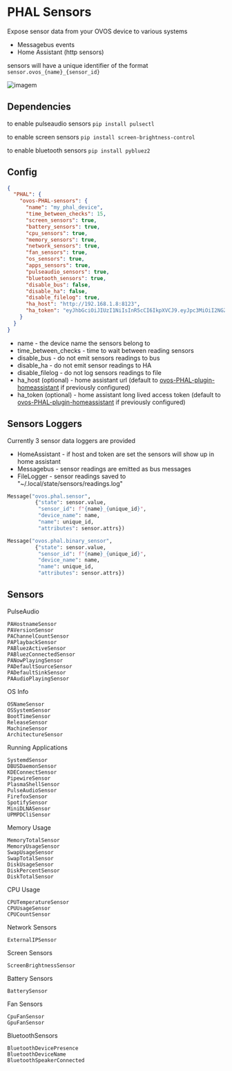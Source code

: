 # PHAL Sensors

Expose sensor data from your OVOS device to various systems

- Messagebus events
- Home Assistant (http sensors)

sensors will have a unique identifier of the format `sensor.ovos_{name}_{sensor_id}`

![imagem](https://github.com/OpenVoiceOS/ovos-PHAL-sensors/assets/33701864/57ed6731-f6ec-4b23-8dc6-8d49fae7203f)

## Dependencies

to enable pulseaudio sensors `pip install pulsectl`

to enable screen sensors `pip install screen-brightness-control`

to enable bluetooth sensors `pip install pybluez2`

## Config

```json
{
  "PHAL": {
    "ovos-PHAL-sensors": {
      "name": "my_phal_device",
      "time_between_checks": 15,
      "screen_sensors": true,
      "battery_sensors": true,
      "cpu_sensors": true,
      "memory_sensors": true,
      "network_sensors": true,
      "fan_sensors": true,
      "os_sensors": true,
      "apps_sensors": true,
      "pulseaudio_sensors": true,
      "bluetooth_sensors": true,
      "disable_bus": false,
      "disable_ha": false,
      "disable_filelog": true,
      "ha_host": "http://192.168.1.8:8123",
      "ha_token": "eyJhbGciOiJIUzI1NiIsInR5cCI6IkpXVCJ9.eyJpc3MiOiI2NGZmODYxY2M3ZDE0ZDZmODQ5..."
    }
  }
}
```

- name - the device name the sensors belong to
- time_between_checks - time to wait between reading sensors
- disable_bus - do not emit sensors readings to bus
- disable_ha - do not emit sensor readings to HA
- disable_filelog - do not log sensors readings to file
- ha_host (optional) - home assistant url (default to [ovos-PHAL-plugin-homeassistant](https://github.com/OpenVoiceOS/ovos-PHAL-plugin-homeassistant) if previously configured)
- ha_token (optional) - home assistant long lived access token (default to [ovos-PHAL-plugin-homeassistant](https://github.com/OpenVoiceOS/ovos-PHAL-plugin-homeassistant) if previously configured)

## Sensors Loggers

Currently 3 sensor data loggers are provided

- HomeAssistant - if host and token are set the sensors will show up in home assistant
- Messagebus - sensor readings are emitted as bus messages
- FileLogger - sensor readings saved to "~/.local/state/sensors/readings.log"


````python
Message("ovos.phal.sensor",
         {"state": sensor.value,
          "sensor_id": f"{name}_{unique_id}",
          "device_name": name,
          "name": unique_id,
          "attributes": sensor.attrs})

Message("ovos.phal.binary_sensor",
         {"state": sensor.value,
          "sensor_id": f"{name}_{unique_id}",
          "device_name": name,
          "name": unique_id,
          "attributes": sensor.attrs})
````

## Sensors

PulseAudio
```
PAHostnameSensor
PAVersionSensor
PAChannelCountSensor
PAPlaybackSensor
PABluezActiveSensor
PABluezConnectedSensor
PANowPlayingSensor
PADefaultSourceSensor
PADefaultSinkSensor
PAAudioPlayingSensor
```

OS Info
```
OSNameSensor
OSSystemSensor
BootTimeSensor
ReleaseSensor
MachineSensor
ArchitectureSensor
```

Running Applications
```
SystemdSensor
DBUSDaemonSensor
KDEConnectSensor
PipewireSensor
PlasmaShellSensor
PulseAudioSensor
FirefoxSensor
SpotifySensor
MiniDLNASensor
UPMPDCliSensor
```

Memory Usage
```
MemoryTotalSensor
MemoryUsageSensor
SwapUsageSensor
SwapTotalSensor
DiskUsageSensor
DiskPercentSensor
DiskTotalSensor
```

CPU Usage
```
CPUTemperatureSensor
CPUUsageSensor
CPUCountSensor
```

Network Sensors
```
ExternalIPSensor
```

Screen Sensors
```
ScreenBrightnessSensor
```

Battery Sensors
```
BatterySensor
```

Fan Sensors
```
CpuFanSensor
GpuFanSensor
```

BluetoothSensors
```
BluetoothDevicePresence
BluetoothDeviceName
BluetoothSpeakerConnected
```